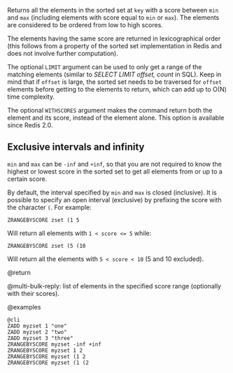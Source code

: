 Returns all the elements in the sorted set at `key` with a score between `min`
and `max` (including elements with score equal to `min` or `max`). The
elements are considered to be ordered from low to high scores.

The elements having the same score are returned in lexicographical order (this
follows from a property of the sorted set implementation in Redis and does not
involve further computation).

The optional `LIMIT` argument can be used to only get a range of the matching
elements (similar to _SELECT LIMIT offset, count_ in SQL). Keep in mind that if
`offset` is large, the sorted set needs to be traversed for `offset` elements
before getting to the elements to return, which can add up to O(N) time
complexity.

The optional `WITHSCORES` argument makes the command return both the element
and its score, instead of the element alone. This option is available since
Redis 2.0.

## Exclusive intervals and infinity

`min` and `max` can be `-inf` and `+inf`, so that you are not required to know
the highest or lowest score in the sorted set to get all elements from or up to
a certain score.

By default, the interval specified by `min` and `max` is closed (inclusive).
It is possible to specify an open interval (exclusive) by prefixing the score
with the character `(`. For example:

    ZRANGEBYSCORE zset (1 5

Will return all elements with `1 < score <= 5` while:

    ZRANGEBYSCORE zset (5 (10

Will return all the elements with `5 < score < 10` (5 and 10 excluded).

@return

@multi-bulk-reply: list of elements in the specified score range (optionally with
their scores).

@examples

    @cli
    ZADD myzset 1 "one"
    ZADD myzset 2 "two"
    ZADD myzset 3 "three"
    ZRANGEBYSCORE myzset -inf +inf
    ZRANGEBYSCORE myzset 1 2
    ZRANGEBYSCORE myzset (1 2
    ZRANGEBYSCORE myzset (1 (2

